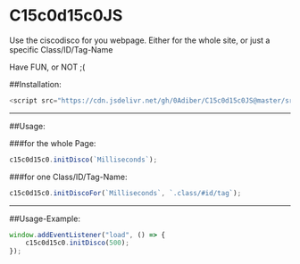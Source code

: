 # C15c0d15c0JS
Use the ciscodisco for you webpage.
Either for the whole site, or just a specific Class/ID/Tag-Name

Have FUN, or NOT ;(

##Installation:
```js
<script src="https://cdn.jsdelivr.net/gh/0Adiber/C15c0d15c0JS@master/src/c15c0d15c0.js"></script>
```

---

##Usage:

###for the whole Page:
```js
c15c0d15c0.initDisco(`Milliseconds`);
```
###for one Class/ID/Tag-Name:
```js
c15c0d15c0.initDiscoFor(`Milliseconds`, `.class/#id/tag`);
```

---

##Usage-Example:
```js
window.addEventListener("load", () => {
	c15c0d15c0.initDisco(500);
});
```

